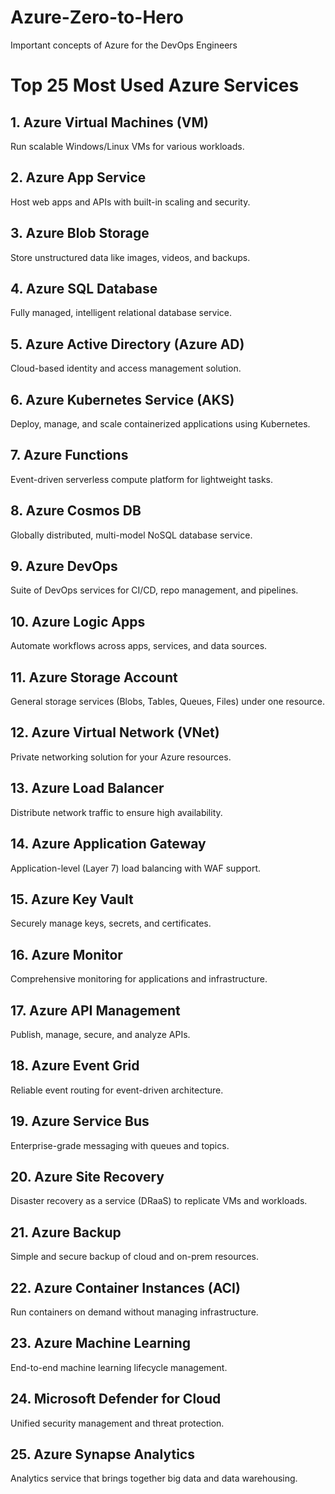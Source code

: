 # Azure-Zero-to-Hero
Important concepts of Azure for the DevOps Engineers 


# Top 25 Most Used Azure Services

## 1. Azure Virtual Machines (VM)
Run scalable Windows/Linux VMs for various workloads.

## 2. Azure App Service
Host web apps and APIs with built-in scaling and security.

## 3. Azure Blob Storage
Store unstructured data like images, videos, and backups.

## 4. Azure SQL Database
Fully managed, intelligent relational database service.

## 5. Azure Active Directory (Azure AD)
Cloud-based identity and access management solution.

## 6. Azure Kubernetes Service (AKS)
Deploy, manage, and scale containerized applications using Kubernetes.

## 7. Azure Functions
Event-driven serverless compute platform for lightweight tasks.

## 8. Azure Cosmos DB
Globally distributed, multi-model NoSQL database service.

## 9. Azure DevOps
Suite of DevOps services for CI/CD, repo management, and pipelines.

## 10. Azure Logic Apps
Automate workflows across apps, services, and data sources.

## 11. Azure Storage Account
General storage services (Blobs, Tables, Queues, Files) under one resource.

## 12. Azure Virtual Network (VNet)
Private networking solution for your Azure resources.

## 13. Azure Load Balancer
Distribute network traffic to ensure high availability.

## 14. Azure Application Gateway
Application-level (Layer 7) load balancing with WAF support.

## 15. Azure Key Vault
Securely manage keys, secrets, and certificates.

## 16. Azure Monitor
Comprehensive monitoring for applications and infrastructure.

## 17. Azure API Management
Publish, manage, secure, and analyze APIs.

## 18. Azure Event Grid
Reliable event routing for event-driven architecture.

## 19. Azure Service Bus
Enterprise-grade messaging with queues and topics.

## 20. Azure Site Recovery
Disaster recovery as a service (DRaaS) to replicate VMs and workloads.

## 21. Azure Backup
Simple and secure backup of cloud and on-prem resources.

## 22. Azure Container Instances (ACI)
Run containers on demand without managing infrastructure.

## 23. Azure Machine Learning
End-to-end machine learning lifecycle management.

## 24. Microsoft Defender for Cloud
Unified security management and threat protection.

## 25. Azure Synapse Analytics
Analytics service that brings together big data and data warehousing.
